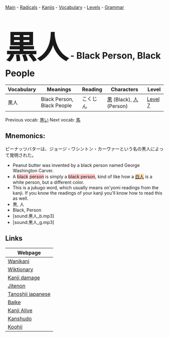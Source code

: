 <style> bigfont {font-size: 100px}</style>
[Main](../README.md) -
[Radicals](../radicals.md) -
[Kanjis](../kanjis.md) -
[Vocabulary](../vocabulary.md) -
[Levels](../levels.md) -
[Grammar](../grammar.md)
# <bigfont> 黒人</bigfont> - Black Person, Black People 

| Vocabulary | Meanings | Reading | Characters | Level |
| --- | --- | --- | --- | --- |
| 黒人 | Black Person, Black People | こくじん |  [黒](../kanjis/黒.md) (Black), [人](../kanjis/人.md) (Person) | [Level 7](../levels/wk_level7.md) |

Previous vocab: [黒い](黒い.md) Next vocab: [馬](馬.md) 

## Mnemonics:
ピーナッツバターは、ジョージ・ワシントン・カーヴァーという名の黒人によって発明された。
* Peanut butter was invented by a black person named George Washington Carver.
* A <span style="background-color:#ffcccb"> black</span> <span style="background-color:#ffcccb"> person</span> is simply a <span style="background-color:#ffcccb"> black person</span>, kind of like how a <span style="background-color:#fed8b1"> [白人](https://jisho.org/search/白人)</span> is a white person, but a different  color.
* This is a jukugo word, which usually means on'yomi readings from the kanji. If you know the readings of your kanji you'll know how to read this as well.
* 黒, 人
* Black, Person
* [sound:黒人_b.mp3]
* [sound:黒人_g.mp3]


## Links 

| Webpage |
| --- |
| [Wanikani          ](https://www.wanikani.com/kanji/黒人) |
| [Wiktionary        ](https://en.wiktionary.org/wiki/黒人) |
| [Kanji damage      ](http://www.kanjidamage.com/kanji/search?utf8=✓&q=黒人) |
| [Jitenon           ](https://jitenon.com/kanji/黒人) |
| [Tanoshii japanese ](https://www.tanoshiijapanese.com/dictionary/kanji.cfm?k=黒人) |
| [Baike             ](https://baike.baidu.com/item/黒人) |
| [Kanji Alive       ](https://app.kanjialive.com/黒人) |
| [Kanshudo          ](https://www.kanshudo.com/searchmn?q=黒人) |
| [Koohii            ](https://kanji.koohii.com/study/kanji/黒人) |
